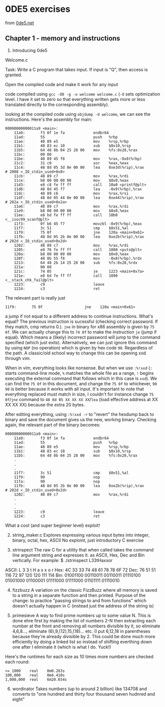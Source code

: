 # 0DE5 exercises
from [0de5.net](https://www.0de5.net/explore)
## Chapter 1 - memory and instructions
1. Introducing 0de5 

Welcome.c

Task: Write a C program that takes input. If input is "Q", then access is granted.

Open the compiled code and make it work for any input

code compiled using `gcc -O0 -g -o welcome welcome.c` (`-O` sets optimization level. I have it set to zero so that everything written gets more or less translated directly to the corresponding assembly).

looking at the compiled code using `objdump -d welcome`, we can see the instructions. Here's the assembly for main:

```
00000000000011a9 <main>:
    11a9:       f3 0f 1e fa             endbr64
    11ad:       55                      push   %rbp
    11ae:       48 89 e5                mov    %rsp,%rbp
    11b1:       48 83 ec 10             sub    $0x10,%rsp
    11b5:       64 48 8b 04 25 28 00    mov    %fs:0x28,%rax
    11bc:       00 00
    11be:       48 89 45 f8             mov    %rax,-0x8(%rbp)
    11c2:       31 c0                   xor    %eax,%eax
    11c4:       48 8d 05 3d 0e 00 00    lea    0xe3d(%rip),%rax        # 2008 <_IO_stdin_used+0x8>
    11cb:       48 89 c7                mov    %rax,%rdi
    11ce:       b8 00 00 00 00          mov    $0x0,%eax
    11d3:       e8 c8 fe ff ff          call   10a0 <printf@plt>
    11d8:       48 8d 45 f7             lea    -0x9(%rbp),%rax
    11dc:       48 89 c6                mov    %rax,%rsi
    11df:       48 8d 05 44 0e 00 00    lea    0xe44(%rip),%rax        # 202a <_IO_stdin_used+0x2a>
    11e6:       48 89 c7                mov    %rax,%rdi
    11e9:       b8 00 00 00 00          mov    $0x0,%eax
    11ee:       e8 bd fe ff ff          call   10b0 <__isoc99_scanf@plt>
    11f3:       0f b6 45 f7             movzbl -0x9(%rbp),%eax
    11f7:       3c 51                   cmp    $0x51,%al
    11f9:       75 0f                   jne    120a <main+0x61>
    11fb:       48 8d 05 2b 0e 00 00    lea    0xe2b(%rip),%rax        # 202d <_IO_stdin_used+0x2d>
    1202:       48 89 c7                mov    %rax,%rdi
    1205:       e8 76 fe ff ff          call   1080 <puts@plt>
    120a:       b8 00 00 00 00          mov    $0x0,%eax
    120f:       48 8b 55 f8             mov    -0x8(%rbp),%rdx
    1213:       64 48 2b 14 25 28 00    sub    %fs:0x28,%rdx
    121a:       00 00
    121c:       74 05                   je     1223 <main+0x7a>
    121e:       e8 6d fe ff ff          call   1090 <__stack_chk_fail@plt>
    1223:       c9                      leave
    1224:       c3                      ret
```

The relevant part is really just

`11f9:       75 0f                   jne    120a <main+0x61>`

a jump if not equal to a different address to continue instructions. What's equal? The previous instruction is sucessful (checking correct password. If they match, cmp returns 0.). `jne` in binary for x86 assembly is given by `75 0f`. We can actually change this to `74 0f` to make the instruction `je` (jump if equal). Which means a (likely) incorrect password will jump to the command specified (which just exits). Alternatively, we can just ignore this command by using `NOP` (no operation) which is given by hex code `90`. Regardless of the path. A classic/old school way to change this can be opening xxd through vim.

When in vim, everything looks like nonsense. But when we use `:%!xxd` (`:` starts command-line mode, `%` matches the whole file as a range, `!` begins executing the external command that follows which in this case is `xxd`). We can find the `75 0f` in this document, and change the `75 0f` to whichever, `90 90` is better because it works with all input. It's important to note that everything replaced must match in size, I couldn't for instance change `75 0f`/`jne` command to `48 8d 05 XX XX XX XX`/`lea` (load effective address at XX XX XX XX) because the extra 20 bytes.

After editing everything, using `:%!xxd -r` to "revert" the hexdump back to binary and save the document gives us the new, working binary. Checking again, the relevant part of the binary becomes:

```
00000000000011a9 <main>:
    11a9:       f3 0f 1e fa             endbr64
    11ad:       55                      push   %rbp
    11ae:       48 89 e5                mov    %rsp,%rbp
    11b1:       48 83 ec 10             sub    $0x10,%rsp
    11b5:       64 48 8b 04 25 28 00    mov    %fs:0x28,%rax
	.
	.
	.
    11f7:       3c 51                   cmp    $0x51,%al
    11f9:       90                      nop
    11fa:       90                      nop
    11fb:       48 8d 05 2b 0e 00 00    lea    0xe2b(%rip),%rax        # 202d <_IO_stdin_used+0x2d>
    1202:       48 89 c7                mov    %rax,%rdi
	.
	.
	.
    1223:       c9                      leave
    1224:       c3                      ret
```

What a cool (and super beginner level) exploit!

2. string\_maker.c
Explores expressing various input bytes into integer, binary, octal, hex, ASCII
No exploint, just introductory C exercise

3. strinspect
The raw C for a utility that when called takes the command line argument string and expresses it. as ASCII, Hex, Dec and Bin vertically. For example:
$ ./strinspect L33tHaxxor

ASCII:         L         3         3         t         H         a         x         x         o         r
Hex:          4C        33        33        74        48        61        78        78        6F        72
Dec:          76        51        51       116        72        97       120       120       111       114
Bin:    01001100  00110011  00110011  01110100  01001000  01100001  01111000  01111000  01101111  01110010

4. fizzbuzz
A variation on  the classic FizzBuzz where all memory is saved to a string in a separate function and then printed. Purpose of the change: to practice "passing strings to and from functions" which doesn't actually happen in C (instead just the address of the string is)

5. primesieve
A way to find prime numbers up to some value N. This is done ehre first by making the list of numbers 2-N then extracting each number at the front and removing all numbers divisible by it, so eliminate 4,6,8..., eliminate (6),9,(12),15,(18)... etc. (I put 6,12,18 in parentheses because they're already divisible by 2. This could be done much more efficiently by doing a linked list so instead of shifting everthing down one after I eliminate it (which is what I do. Yuck!)

Here's the runtimes for each size as 10 times more numbers are checked each round:

```
<= 1000	   real    0m0.283s
100,000    real    0m4.410s
1,000,000  real    6m20.654s
```

6. wordinator
Takes numbers (up to around 2 billion) like 134708 and converts to "one hundred and thirty four thousand seven hudnred and eight"
